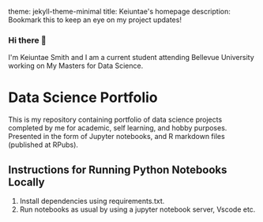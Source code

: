 theme: jekyll-theme-minimal
title: Keiuntae's homepage
description: Bookmark this to keep an eye on my project updates!


### Hi there 👋

I'm Keiuntae Smith and I am a current student attending Bellevue University working on My Masters for Data Science. 

# Data Science Portfolio
This is my repository containing portfolio of data science projects completed by me for academic, self learning, and hobby purposes. Presented in the form of Jupyter notebooks, and R markdown files (published at RPubs).

## Instructions for Running Python Notebooks Locally
1. Install dependencies using requirements.txt.
2. Run notebooks as usual by using a jupyter notebook server, Vscode etc.

